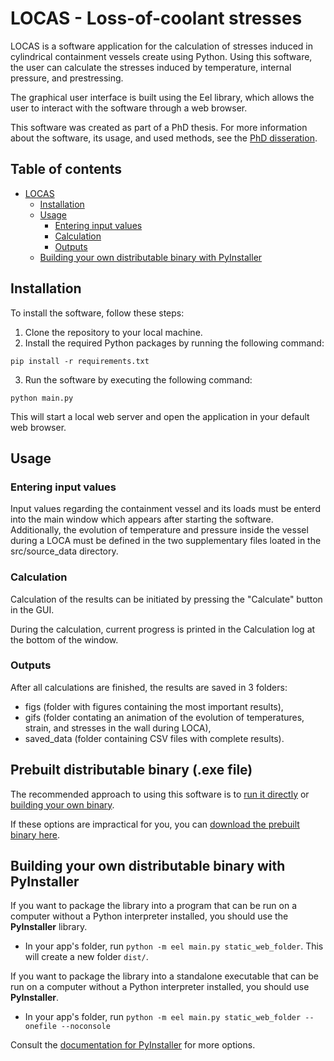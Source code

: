 # LOCAS - Loss-of-coolant stresses

LOCAS is a software application for the calculation of stresses induced in cylindrical containment vessels create using Python.
Using this software, the user can calculate the stresses induced by temperature, internal pressure, and prestressing.

The graphical user interface is built using the Eel library, which allows the user to interact with the software through a web browser.

This software was created as part of a PhD thesis.
For more information about the software, its usage, and used methods, see the [PhD disseration](https://dspace.cvut.cz/handle/10467/118501). 

## Table of contents

<!-- TOC -->
- [LOCAS](#locas---loss-of-coolant-stresses)
  - [Installation](#installation)
  - [Usage](#usage)
    - [Entering input values](#entering-input-values)
    - [Calculation](#calculation)
    - [Outputs](#outputs)
  - [Building your own distributable binary with PyInstaller](#building-your-own-distributable-binary-with-pyinstaller)
<!-- /TOC -->

## Installation

To install the software, follow these steps:

1. Clone the repository to your local machine.
2. Install the required Python packages by running the following command:

```shell
pip install -r requirements.txt
```

3. Run the software by executing the following command:

```shell
python main.py
```

This will start a local web server and open the application in your default web browser.

## Usage

### Entering input values

Input values regarding the containment vessel and its loads must be enterd into the main window which appears after starting the software.
Additionally, the evolution of temperature and pressure inside the vessel during a LOCA must be defined in the two supplementary files loated in the src/source_data directory.

### Calculation

Calculation of the results can be initiated by pressing the "Calculate" button in the GUI.

During the calculation, current progress is printed in the Calculation log at the bottom of the window.

### Outputs

After all calculations are finished,
the results are saved in 3 folders:
- figs (folder with figures containing the most important results),
- gifs (folder contating an animation of the evolution of temperatures, strain, and stresses in the wall during LOCA),
- saved_data (folder containing CSV files with complete results).


## Prebuilt distributable binary (.exe file)

The recommended approach to using this software is to [run it directly](#installation) or [building your own binary](#building-your-own-distributable-binary-with-pyinstaller).

If these options are impractical for you, you can [download the prebuilt binary here](https://people.fsv.cvut.cz/www/holanjak/software/locas/). 


## Building your own distributable binary with PyInstaller

If you want to package the library into a program that can be run on a computer without a Python interpreter installed,
you should use the **PyInstaller** library. 
- In your app's folder, run `python -m eel main.py static_web_folder`. This will create a new folder `dist/`.

If you want to package the library into a standalone executable that can be run on a computer without a Python interpreter installed,
you should use **PyInstaller**.
- In your app's folder, run `python -m eel main.py static_web_folder --onefile --noconsole`

Consult the [documentation for PyInstaller](http://PyInstaller.readthedocs.io/en/stable/) for more options.









